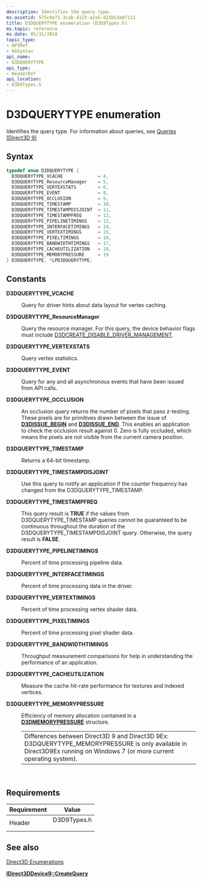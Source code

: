 ```yaml
---
description: Identifies the query type.
ms.assetid: 575c4e71-3cab-4123-a2a5-d23b53e87111
title: D3DQUERYTYPE enumeration (D3D9Types.h)
ms.topic: reference
ms.date: 05/31/2018
topic_type:
- APIRef
- kbSyntax
api_name:
- D3DQUERYTYPE
api_type:
- HeaderDef
api_location:
- D3D9Types.h
---
```


# D3DQUERYTYPE enumeration

Identifies the query type. For information about queries, see [Queries (Direct3D 9)](queries.md)

## Syntax


```C++
typedef enum D3DQUERYTYPE { 
  D3DQUERYTYPE_VCACHE             = 4,
  D3DQUERYTYPE_ResourceManager    = 5,
  D3DQUERYTYPE_VERTEXSTATS        = 6,
  D3DQUERYTYPE_EVENT              = 8,
  D3DQUERYTYPE_OCCLUSION          = 9,
  D3DQUERYTYPE_TIMESTAMP          = 10,
  D3DQUERYTYPE_TIMESTAMPDISJOINT  = 11,
  D3DQUERYTYPE_TIMESTAMPFREQ      = 12,
  D3DQUERYTYPE_PIPELINETIMINGS    = 13,
  D3DQUERYTYPE_INTERFACETIMINGS   = 14,
  D3DQUERYTYPE_VERTEXTIMINGS      = 15,
  D3DQUERYTYPE_PIXELTIMINGS       = 16,
  D3DQUERYTYPE_BANDWIDTHTIMINGS   = 17,
  D3DQUERYTYPE_CACHEUTILIZATION   = 18,
  D3DQUERYTYPE_MEMORYPRESSURE     = 19
} D3DQUERYTYPE, *LPD3DQUERYTYPE;
```



## Constants

<dl> <dt>

<span id="D3DQUERYTYPE_VCACHE"></span><span id="d3dquerytype_vcache"></span>**D3DQUERYTYPE\_VCACHE**
</dt> <dd>

Query for driver hints about data layout for vertex caching.

</dd> <dt>

<span id="D3DQUERYTYPE_ResourceManager"></span><span id="d3dquerytype_resourcemanager"></span><span id="D3DQUERYTYPE_RESOURCEMANAGER"></span>**D3DQUERYTYPE\_ResourceManager**
</dt> <dd>

Query the resource manager. For this query, the device behavior flags must include [D3DCREATE\_DISABLE\_DRIVER\_MANAGEMENT](d3dcreate.md).

</dd> <dt>

<span id="D3DQUERYTYPE_VERTEXSTATS"></span><span id="d3dquerytype_vertexstats"></span>**D3DQUERYTYPE\_VERTEXSTATS**
</dt> <dd>

Query vertex statistics.

</dd> <dt>

<span id="D3DQUERYTYPE_EVENT"></span><span id="d3dquerytype_event"></span>**D3DQUERYTYPE\_EVENT**
</dt> <dd>

Query for any and all asynchronous events that have been issued from API calls.

</dd> <dt>

<span id="D3DQUERYTYPE_OCCLUSION"></span><span id="d3dquerytype_occlusion"></span>**D3DQUERYTYPE\_OCCLUSION**
</dt> <dd>

An occlusion query returns the number of pixels that pass z-testing. These pixels are for primitives drawn between the issue of [**D3DISSUE\_BEGIN**](d3dissue-begin.md) and [**D3DISSUE\_END**](d3dissue-end.md). This enables an application to check the occlusion result against 0. Zero is fully occluded, which means the pixels are not visible from the current camera position.

</dd> <dt>

<span id="D3DQUERYTYPE_TIMESTAMP"></span><span id="d3dquerytype_timestamp"></span>**D3DQUERYTYPE\_TIMESTAMP**
</dt> <dd>

Returns a 64-bit timestamp.

</dd> <dt>

<span id="D3DQUERYTYPE_TIMESTAMPDISJOINT"></span><span id="d3dquerytype_timestampdisjoint"></span>**D3DQUERYTYPE\_TIMESTAMPDISJOINT**
</dt> <dd>

Use this query to notify an application if the counter frequency has changed from the D3DQUERYTYPE\_TIMESTAMP.

</dd> <dt>

<span id="D3DQUERYTYPE_TIMESTAMPFREQ"></span><span id="d3dquerytype_timestampfreq"></span>**D3DQUERYTYPE\_TIMESTAMPFREQ**
</dt> <dd>

This query result is **TRUE** if the values from D3DQUERYTYPE\_TIMESTAMP queries cannot be guaranteed to be continuous throughout the duration of the D3DQUERYTYPE\_TIMESTAMPDISJOINT query. Otherwise, the query result is **FALSE**.

</dd> <dt>

<span id="D3DQUERYTYPE_PIPELINETIMINGS"></span><span id="d3dquerytype_pipelinetimings"></span>**D3DQUERYTYPE\_PIPELINETIMINGS**
</dt> <dd>

Percent of time processing pipeline data.

</dd> <dt>

<span id="D3DQUERYTYPE_INTERFACETIMINGS"></span><span id="d3dquerytype_interfacetimings"></span>**D3DQUERYTYPE\_INTERFACETIMINGS**
</dt> <dd>

Percent of time processing data in the driver.

</dd> <dt>

<span id="D3DQUERYTYPE_VERTEXTIMINGS"></span><span id="d3dquerytype_vertextimings"></span>**D3DQUERYTYPE\_VERTEXTIMINGS**
</dt> <dd>

Percent of time processing vertex shader data.

</dd> <dt>

<span id="D3DQUERYTYPE_PIXELTIMINGS"></span><span id="d3dquerytype_pixeltimings"></span>**D3DQUERYTYPE\_PIXELTIMINGS**
</dt> <dd>

Percent of time processing pixel shader data.

</dd> <dt>

<span id="D3DQUERYTYPE_BANDWIDTHTIMINGS"></span><span id="d3dquerytype_bandwidthtimings"></span>**D3DQUERYTYPE\_BANDWIDTHTIMINGS**
</dt> <dd>

Throughput measurement comparisons for help in understanding the performance of an application.

</dd> <dt>

<span id="D3DQUERYTYPE_CACHEUTILIZATION"></span><span id="d3dquerytype_cacheutilization"></span>**D3DQUERYTYPE\_CACHEUTILIZATION**
</dt> <dd>

Measure the cache hit-rate performance for textures and indexed vertices.

</dd> <dt>

<span id="D3DQUERYTYPE_MEMORYPRESSURE"></span><span id="d3dquerytype_memorypressure"></span>**D3DQUERYTYPE\_MEMORYPRESSURE**
</dt> <dd>

Efficiency of memory allocation contained in a [**D3DMEMORYPRESSURE**](d3dmemorypressure.md) structure.



|                                                                                                                                                                                               |
|-----------------------------------------------------------------------------------------------------------------------------------------------------------------------------------------------|
| Differences between Direct3D 9 and Direct3D 9Ex:<br/> D3DQUERYTYPE\_MEMORYPRESSURE is only available in Direct3D9Ex running on Windows 7 (or more current operating system).<br/> |



 

</dd> </dl>

## Requirements



| Requirement | Value |
|-------------------|----------------------------------------------------------------------------------------|
| Header<br/> | <dl> <dt>D3D9Types.h</dt> </dl> |



## See also

<dl> <dt>

[Direct3D Enumerations](dx9-graphics-reference-d3d-enums.md)
</dt> <dt>

[**IDirect3DDevice9::CreateQuery**](/windows/win32/api/d3d9helper/nf-d3d9helper-idirect3ddevice9-createquery)
</dt> </dl>

 

 
